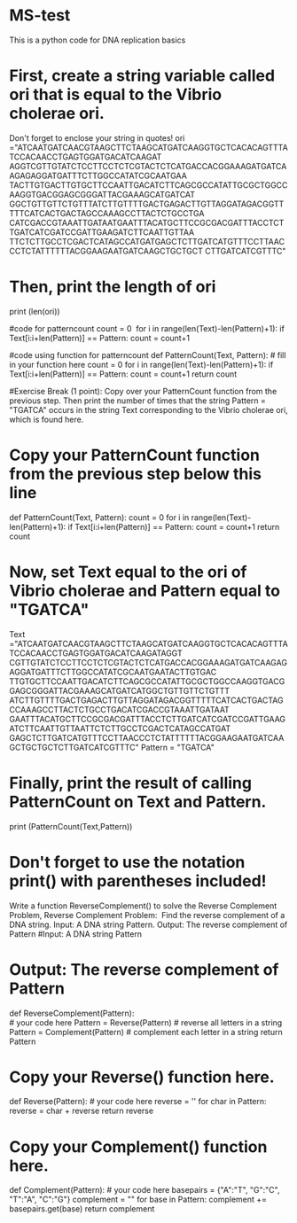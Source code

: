# MS-test
This is a python code for DNA replication basics
# First, create a string variable called ori that is equal to the Vibrio cholerae ori.
Don't forget to enclose your string in quotes!
ori ="ATCAATGATCAACGTAAGCTTCTAAGCATGATCAAGGTGCTCACACAGTTTATCCACAACCTGAGTGGATGACATCAAGAT
AGGTCGTTGTATCTCCTTCCTCTCGTACTCTCATGACCACGGAAAGATGATCAAGAGAGGATGATTTCTTGGCCATATCGCAATGAA
TACTTGTGACTTGTGCTTCCAATTGACATCTTCAGCGCCATATTGCGCTGGCCAAGGTGACGGAGCGGGATTACGAAAGCATGATCAT
GGCTGTTGTTCTGTTTATCTTGTTTTGACTGAGACTTGTTAGGATAGACGGTTTTTCATCACTGACTAGCCAAAGCCTTACTCTGCCTGA
CATCGACCGTAAATTGATAATGAATTTACATGCTTCCGCGACGATTTACCTCTTGATCATCGATCCGATTGAAGATCTTCAATTGTTAA
TTCTCTTGCCTCGACTCATAGCCATGATGAGCTCTTGATCATGTTTCCTTAACCCTCTATTTTTTACGGAAGAATGATCAAGCTGCTGCT
CTTGATCATCGTTTC"

# Then, print the length of ori
print (len(ori))

#code for patterncount
count = 0
     for i in range(len(Text)-len(Pattern)+1):
        if Text[i:i+len(Pattern)] == Pattern:
            count = count+1 
            
#code using function for patterncount
def PatternCount(Text, Pattern):
    # fill in your function here
    count = 0
    for i in range(len(Text)-len(Pattern)+1):
        if Text[i:i+len(Pattern)] == Pattern:
            count = count+1
    return count
    
#Exercise Break (1 point): Copy over your PatternCount function from the previous step.
    Then print  the number of times that the string Pattern = "TGATCA" occurs in the string Text
    corresponding to the Vibrio cholerae ori, which is found here.
# Copy your PatternCount function from the previous step below this line
def PatternCount(Text, Pattern):
    count = 0
    for i in range(len(Text)-len(Pattern)+1):
        if Text[i:i+len(Pattern)] == Pattern:
            count = count+1
    return count
# Now, set Text equal to the ori of Vibrio cholerae and Pattern equal to "TGATCA"
Text ="ATCAATGATCAACGTAAGCTTCTAAGCATGATCAAGGTGCTCACACAGTTTATCCACAACCTGAGTGGATGACATCAAGATAGGT
CGTTGTATCTCCTTCCTCTCGTACTCTCATGACCACGGAAAGATGATCAAGAGAGGATGATTTCTTGGCCATATCGCAATGAATACTTGTGAC
TTGTGCTTCCAATTGACATCTTCAGCGCCATATTGCGCTGGCCAAGGTGACGGAGCGGGATTACGAAAGCATGATCATGGCTGTTGTTCTGTTT
ATCTTGTTTTGACTGAGACTTGTTAGGATAGACGGTTTTTCATCACTGACTAGCCAAAGCCTTACTCTGCCTGACATCGACCGTAAATTGATAAT
GAATTTACATGCTTCCGCGACGATTTACCTCTTGATCATCGATCCGATTGAAGATCTTCAATTGTTAATTCTCTTGCCTCGACTCATAGCCATGAT
GAGCTCTTGATCATGTTTCCTTAACCCTCTATTTTTTACGGAAGAATGATCAAGCTGCTGCTCTTGATCATCGTTTC"
Pattern = "TGATCA"
# Finally, print the result of calling PatternCount on Text and Pattern.
print (PatternCount(Text,Pattern))
# Don't forget to use the notation print() with parentheses included!
Write a function ReverseComplement() to solve the Reverse Complement Problem, 
Reverse Complement Problem:  Find the reverse complement of a DNA string.
     Input: A DNA string Pattern.
     Output: The reverse complement of Pattern
#Input:  A DNA string Pattern
# Output: The reverse complement of Pattern
def ReverseComplement(Pattern):   
    # your code here
    Pattern = Reverse(Pattern) # reverse all letters in a string
    Pattern = Complement(Pattern) # complement each letter in a string
    return Pattern
# Copy your Reverse() function here.
def Reverse(Pattern):
    # your code here
    reverse = ''
    for char in Pattern:
        reverse = char + reverse
    return reverse

# Copy your Complement() function here.
def Complement(Pattern):
    # your code here
    basepairs = {"A":"T", "G":"C", "T":"A", "C":"G"}
    complement = ""
    for base in Pattern:
        complement += basepairs.get(base)
    return complement
 
